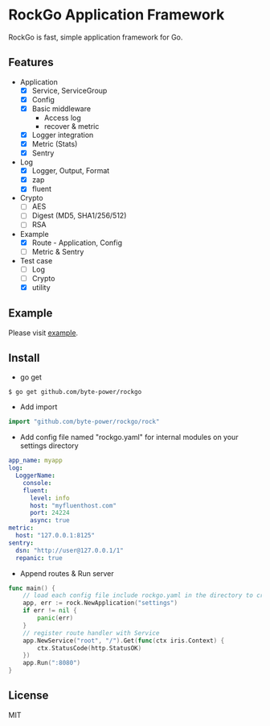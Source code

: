 # RockGo Application Framework

RockGo is fast, simple application framework for Go.

## Features
* Application
	* [x] Service, ServiceGroup
	* [x] Config
	* [x] Basic middleware
		* Access log
		* recover & metric
	* [x] Logger integration
	* [x] Metric (Stats)
	* [x] Sentry
* Log
	* [x] Logger, Output, Format
	* [x] zap
	* [x] fluent
* Crypto
	* [ ] AES
	* [ ] Digest (MD5, SHA1/256/512)
	* [ ] RSA
* Example
	* [x] Route - Application, Config
	* [ ] Metric & Sentry
* Test case
	* [ ] Log
	* [ ] Crypto
	* [x] utility

## Example
Please visit [example](/tree/master/_example).

## Install
* go get
```
$ go get github.com/byte-power/rockgo
```
* Add import
```go
import "github.com/byte-power/rockgo/rock"
```
* Add config file named "rockgo.yaml" for internal modules on your settings directory
```yaml
app_name: myapp
log:
  LoggerName:
    console:
    fluent:
      level: info
      host: "myfluenthost.com"
      port: 24224
      async: true
metric:
  host: "127.0.0.1:8125"
sentry:
  dsn: "http://user@127.0.0.1/1"
  repanic: true
```

* Append routes & Run server
```go
func main() {
	// load each config file include rockgo.yaml in the directory to create Application
	app, err := rock.NewApplication("settings")
	if err != nil {
		panic(err)
	}
	// register route handler with Service
	app.NewService("root", "/").Get(func(ctx iris.Context) {
		ctx.StatusCode(http.StatusOK)
	})
	app.Run(":8080")
}
```

## License
MIT
